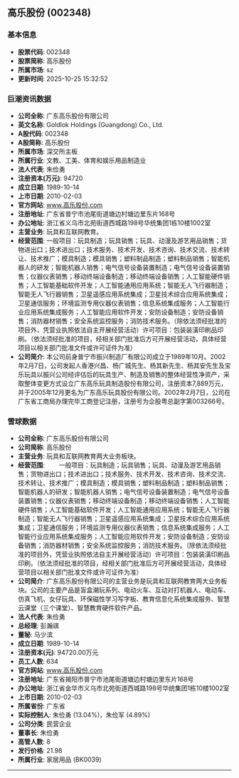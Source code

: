 ## 高乐股份 (002348)

### 基本信息

- **股票代码**: 002348
- **股票简称**: 高乐股份
- **所属市场**: sz
- **更新时间**: 2025-10-25 15:32:52

### 巨潮资讯数据

- **公司全称**: 广东高乐股份有限公司
- **英文名称**: Goldlok Holdings (Guangdong) Co., Ltd.
- **A股代码**: 002348
- **A股简称**: 高乐股份
- **所属市场**: 深交所主板
- **所属行业**: 文教、工美、体育和娱乐用品制造业
- **法人代表**: 朱俭勇
- **注册资本(万元)**: 94720
- **成立日期**: 1989-10-14
- **上市日期**: 2010-02-03
- **官方网站**: www.高乐股份.com
- **注册地址**: 广东省普宁市池尾街道塘边村塘边里东片168号
- **办公地址**: 浙江省义乌市北苑街道西城路198号华统集团1栋10楼1002室
- **主营业务**: 玩具和互联网教育。
- **经营范围**: 一般项目：玩具制造；玩具销售；玩具、动漫及游艺用品销售；货物进出口；技术进出口；技术服务、技术开发、技术咨询、技术交流、技术转让、技术推广；模具制造；模具销售；塑料制品制造；塑料制品销售；智能机器人的研发；智能机器人销售；电气信号设备装置制造；电气信号设备装置销售；仪器仪表销售；移动终端设备制造；移动终端设备销售；人工智能硬件销售；人工智能基础软件开发；人工智能通用应用系统；智能无人飞行器制造；智能无人飞行器销售；卫星遥感应用系统集成；卫星技术综合应用系统集成；卫星通信服务；环境监测专用仪器仪表销售；信息系统集成服务；人工智能行业应用系统集成服务；人工智能应用软件开发；安防设备制造；安防设备销售；消防器材销售；安全系统监控服务；消防技术服务。（除依法须经批准的项目外，凭营业执照依法自主开展经营活动）许可项目：包装装潢印刷品印刷。（依法须经批准的项目，经相关部门批准后方可开展经营活动，具体经营项目以相关部门批准文件或许可证件为准）
- **公司简介**: 本公司前身普宁市振兴制造厂有限公司成立于1989年10月。2002年2月7日，公司发起人香港兴昌、杨广城先生、杨其新先生、杨其安先生及宝乐玩具以振兴公司经评估后的玩具生产、制造及销售的整体经营性净资产，采取整体变更方式设立广东高乐玩具制造股份有限公司，注册资本7,889万元，并于2005年12月更名为广东高乐玩具股份有限公司。2002年2月7日，公司在广东省工商局办理完毕工商登记注册，注册号为企股粤总副字第003266号。

### 雪球数据

- **公司全称**: 广东高乐股份有限公司
- **公司简称**: 高乐股份
- **主营业务**: 玩具和互联网教育两大业务板块。
- **经营范围**: 　　一般项目：玩具制造；玩具销售；玩具、动漫及游艺用品销售；货物进出口；技术进出口；技术服务、技术开发、技术咨询、技术交流、技术转让、技术推广；模具制造；模具销售；塑料制品制造；塑料制品销售；智能机器人的研发；智能机器人销售；电气信号设备装置制造；电气信号设备装置销售；仪器仪表销售；移动终端设备制造；移动终端设备销售；人工智能硬件销售；人工智能基础软件开发；人工智能通用应用系统；智能无人飞行器制造；智能无人飞行器销售；卫星遥感应用系统集成；卫星技术综合应用系统集成；卫星通信服务；环境监测专用仪器仪表销售；信息系统集成服务；人工智能行业应用系统集成服务；人工智能应用软件开发；安防设备制造；安防设备销售；消防器材销售；安全系统监控服务；消防技术服务。（除依法须经批准的项目外，凭营业执照依法自主开展经营活动）许可项目：包装装潢印刷品印刷。（依法须经批准的项目，经相关部门批准后方可开展经营活动，具体经营项目以相关部门批准文件或许可证件为准）
- **公司简介**: 广东高乐股份有限公司的主营业务是玩具和互联网教育两大业务板块。公司的主要产品是盲盒潮玩系列、电动火车、互动对打机器人、电动车、仿真飞机、女仔玩具、环保磁性学习写字板、教育信息化系统集成服务、智慧云课堂（三个课堂）、智慧教育硬件软件产品。
- **法人代表**: 朱俭勇
- **总经理**: 彭瀚祺
- **董秘**: 马少滨
- **成立日期**: 1989-10-14
- **注册资本(元)**: 94720.00万元
- **员工人数**: 634
- **官方网站**: www.高乐股份.com
- **注册地址**: 广东省揭阳市普宁市池尾街道塘边村塘边里东片168号
- **办公地址**: 浙江省金华市义乌市北苑街道西城路198号华统集团1栋10楼1002室
- **上市日期**: 2010-02-03
- **所属省份**: 广东省
- **实际控制人**: 朱俭勇 (13.04%)，朱俭军 (4.89%)
- **公司分类**: 民营企业
- **董事长**: 朱俭勇
- **高管人数**: 8
- **发行价格**: 21.98
- **所属行业**: 家居用品 (BK0039)

---